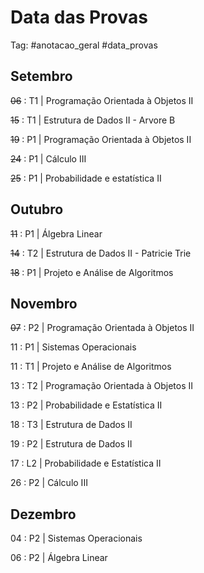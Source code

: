 # Data das Provas

Tag: #anotacao_geral #data_provas

## Setembro

~~06~~ : T1 | Programação Orientada à Objetos II

~~15~~ : T1 | Estrutura de Dados II - Arvore B

~~19~~ : P1 | Programação Orientada à Objetos II

~~24~~ : P1 | Cálculo III

~~25~~ : P1 | Probabilidade e estatística II

## Outubro

~~11~~ : P1 | Álgebra Linear

~~14~~ : T2 | Estrutura de Dados II - Patricie Trie

~~18~~ : P1 | Projeto e Análise de Algoritmos

## Novembro

~~07~~ : P2 | Programação Orientada à Objetos II

11 : P1 | Sistemas Operacionais

11 : T1 | Projeto e Análise de Algoritmos

13 : T2 | Programação Orientada à Objetos II

13 : P2 | Probabilidade e Estatística II

18 : T3 | Estrutura de Dados II

19 : P2 | Estrutura de Dados II

17 : L2 | Probabilidade e Estatística II

26 : P2 | Cálculo III

## Dezembro

04 : P2 | Sistemas Operacionais

06 : P2 | Álgebra Linear
